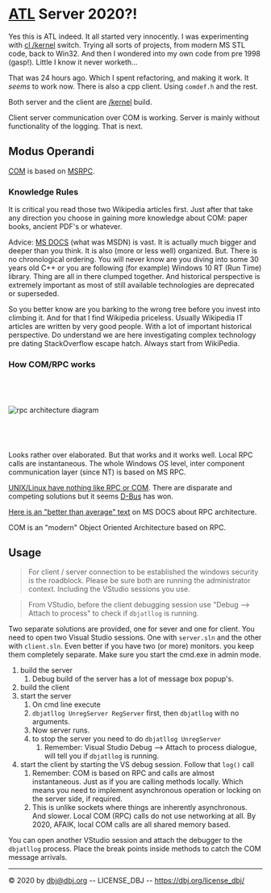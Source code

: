 # [ATL](https://docs.microsoft.com/en-us/cpp/atl/active-template-library-atl-concepts?view=vs-2019) Server 2020?!

Yes this is ATL indeed. It all started very innocently. I was experimenting with [cl /kernel](https://docs.microsoft.com/en-us/cpp/build/reference/kernel-create-kernel-mode-binary?view=vs-2019) switch. Trying all sorts of projects, from modern MS STL code, back to Win32. And then I wondered into my own code from pre 1998 (gasp!). Little I know it never worketh...

That was 24 hours ago. Which I spent refactoring, and making it work. It *seems* to work now. There is also a cpp client. Using `comdef.h` and the rest. 

Both server and the client are [/kernel](https://docs.microsoft.com/en-us/cpp/build/reference/kernel-create-kernel-mode-binary?view=vs-2019) build.

Client server communication over COM is working. Server is mainly without functionality of the logging. That is next.

## Modus Operandi

[COM](https://en.wikipedia.org/wiki/Component_Object_Model) is based on [MSRPC](https://en.wikipedia.org/wiki/Microsoft_RPC). 

### Knowledge Rules

It is critical you read those two Wikipedia articles first. Just after that take any direction you choose in gaining more knowledge about COM: paper books, ancient PDF's or whatever.

Advice: [MS DOCS](https://docs.microsoft.com/en-us/) (what was MSDN) is vast. It is actually much bigger and deeper than you think. It is also (more or less well) organized. But. There is no chronological ordering. You will never know are you diving into some 30 years old C++ or you are following (for example) Windows 10 RT (Run Time) library. Thing are all in there clumped together. And historical perspective is extremely important as most of still available technologies are deprecated or superseded. 

So you better know are you barking to the wrong tree before you invest into climbing it. And for that I find Wikipedia priceless. Usually Wikipedia IT articles are written by very good people. With a lot of important historical perspective. Do understand we are here investigating complex technology pre dating StackOverflow escape hatch. Always start from WikiPedia.

### How COM/RPC works

<h2>&nbsp;</h2>

![rpc architecture diagram](https://docs.microsoft.com/en-us/windows/win32/rpc/images/prog-a11.png)

<h2>&nbsp;</h2>

Looks rather over elaborated. But that works and it works well. Local RPC calls are instantaneous. The whole Windows OS level, inter component communication layer (since NT) is based on MS RPC. 

[UNIX/Linux have nothing like RPC or COM](https://stackoverflow.com/a/3063712/10870835). There are disparate and competing solutions but it seems [D-Bus](https://en.wikipedia.org/wiki/D-Bus) has won.

[Here is an "better than average" text](https://docs.microsoft.com/en-us/windows/win32/rpc/how-rpc-works) on MS DOCS about RPC architecture.

COM is an "modern" Object Oriented Architecture based on RPC.


## Usage

> For client / server connection to be established the windows security is the roadblock. Please be sure both are running the administrator context. Including the VStudio sessions you use.

> From VStudio, before the client debugging session use "Debug --> Attach to process" to check if `dbjatllog` is running.

Two separate solutions are provided, one for sever and one for client. You need to open two Visual Studio sessions. One with `server.sln` and the other with `client.sln`. Even better if you have two (or more) monitors. you keep them completely separate. Make sure you start the cmd.exe in admin mode.

1. build the server
   1. Debug build of the server has a lot of message box popup's.
2. build the client
3. start the server
   1. On cmd line execute
   2. `dbjatllog UnregServer RegServer` first, then
       `dbjatllog` with no arguments.
   5. Now server runs. 
   6. to stop the server you need to do `dbjatllog UnregServer` 
      1. Remember: Visual Studio Debug --> Attach to process dialogue, will tell you if `dbjatllog` is running.
4. start the client by starting the VS debug session. Follow that `log()` call
   1. Remember: COM is based on RPC and calls are almost instantaneous. Just as if you are calling methods locally. Which means you need to implement asynchronous operation or locking on the server side, if required. 
   2. This is unlike sockets where things are inherently asynchronous. And slower.  Local COM (RPC) calls do not use networking at all. By 2020, AFAIK, local COM calls are all shared memory based.
   
You can open another VStudio session and attach the debugger to the `dbjatllog` process. Place the break points inside methods to catch the COM message arrivals.


---

&copy; 2020 by dbj@dbj.org -- LICENSE_DBJ -- https://dbj.org/license_dbj/